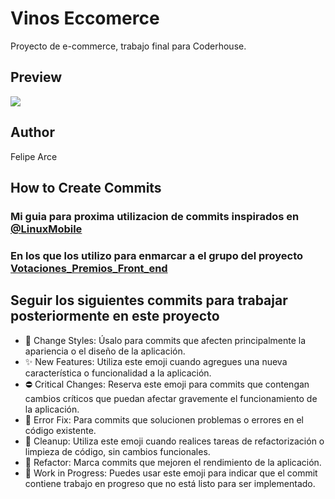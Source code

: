 # Vinos Eccomerce

Proyecto de e-commerce, trabajo final para Coderhouse.

## Preview

![](https://github.com/arceprogramando/preentrega1AlemanArce/blob/main/public/gif.gif)

## Author
Felipe Arce

## How to Create Commits

### Mi guia para proxima utilizacion de commits inspirados en [@LinuxMobile] 
### En los que los utilizo para enmarcar a el  grupo del proyecto [Votaciones_Premios_Front_end]

## Seguir los siguientes commits para trabajar posteriormente en este proyecto

- 🌈 Change Styles: Úsalo para commits que afecten principalmente la apariencia o el diseño de la aplicación.
- ✨ New Features: Utiliza este emoji cuando agregues una nueva característica o funcionalidad a la aplicación.
- ⛔ Critical Changes: Reserva este emoji para commits que contengan cambios críticos que puedan afectar gravemente el funcionamiento de la aplicación.
- 🐛 Error Fix: Para commits que solucionen problemas o errores en el código existente.
- 🧼 Cleanup: Utiliza este emoji cuando realices tareas de refactorización o limpieza de código, sin cambios funcionales.
- 🚀 Refactor: Marca commits que mejoren el rendimiento de la aplicación.
- 🚧 Work in Progress: Puedes usar este emoji para indicar que el commit contiene trabajo en progreso que no está listo para ser implementado.

[@LinuxMobile]:<https://github.com/linuxmobile>
[Votaciones_Premios_Front_end]:<https://github.com/arceprogramando/Votaciones_Premios_Front_end>
